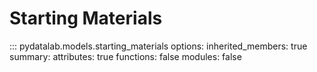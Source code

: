 # Starting Materials

::: pydatalab.models.starting_materials
    options:
        inherited_members: true
        summary:
          attributes: true
          functions: false
          modules: false
